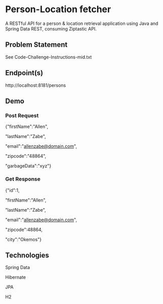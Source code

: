 # Person-Location fetcher

A RESTful API for a person & location retrieval application using Java and Spring Data REST, consuming Ziptastic API.

## Problem Statement
See Code-Challenge-Instructions-mid.txt

## Endpoint(s)
http://localhost:8181/persons

## Demo

### Post Request
{"firstName":"Allen",

"lastName":"Zabe",

"email":"allenzabe@domain.com",

"zipcode":"48864",

"garbageData":"xyz"}

### Get Response
{"id":1,

"firstName":"Allen",

"lastName":"Zabe",

"email":"allenzabe@domain.com",

"zipcode":48864,

"city":"Okemos"}

## Technologies
Spring Data

Hibernate

JPA

H2

